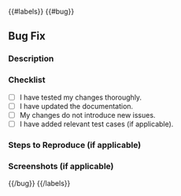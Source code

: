 {{#labels}}
{{#bug}}

## Bug Fix

### Description

<!-- Provide a clear and concise description of the bug you're fixing. -->

### Checklist

- [ ] I have tested my changes thoroughly.
- [ ] I have updated the documentation.
- [ ] My changes do not introduce new issues.
- [ ] I have added relevant test cases (if applicable).

### Steps to Reproduce (if applicable)

<!-- Provide steps to reproduce the bug, if possible. -->

### Screenshots (if applicable)

<!-- Include screenshots or code snippets to demonstrate the bug. -->

{{/bug}}
{{/labels}}
